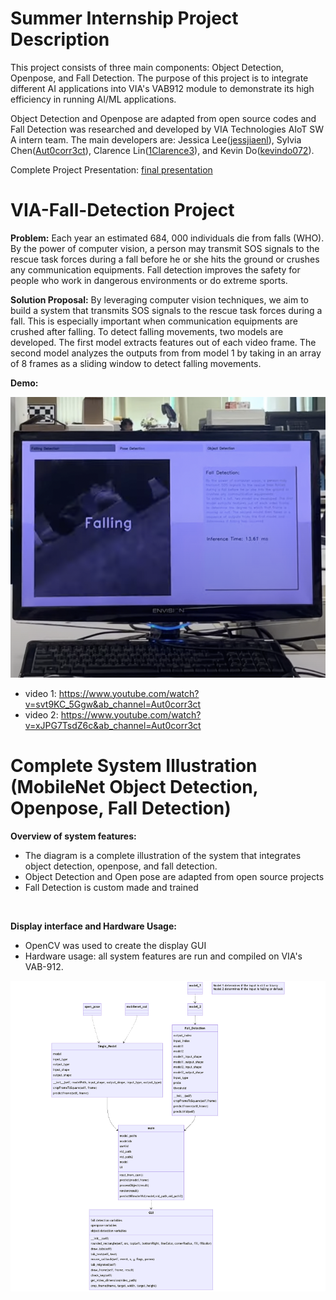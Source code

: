 # Summer Internship Project Description 

This project consists of three main components: Object Detection, Openpose, and Fall Detection. The purpose of this project is to integrate different AI applications into VIA's VAB912 module to demonstrate its high efficiency in running AI/ML applications.

Object Detection and Openpose are adapted from open source codes and Fall Detection was researched and developed by VIA Technologies AIoT SW A intern team. The main developers are: Jessica Lee([jessjiaenl](https://github.com/jessjiaenl)), Sylvia Chen([Aut0corr3ct](https://github.com/Aut0corr3ct)), Clarence Lin([1Clarence3](https://github.com/1Clarence3)), and Kevin Do([kevindo072](https://github.com/kevindo072tab=repositories)).

Complete Project Presentation: [final presentation](https://docs.google.com/presentation/d/1XOdtXpLVWltolgEDuTy_I46u-v9FNQW0_XBGEURMjLk/edit#slide=id.p)


# VIA-Fall-Detection Project

**Problem:** Each year an estimated 684, 000 individuals die from falls (WHO). By the power of computer vision, a person may transmit SOS signals to the rescue task forces during a fall before he or she hits the ground or crushes any communication equipments. Fall detection improves the safety for people who work in dangerous environments or do extreme sports.
 
**Solution Proposal:** By leveraging computer vision techniques, we aim to build a system that transmits SOS signals to the rescue task forces during a fall. This is especially important when communication equipments are crushed after falling. To detect falling movements, two models are developed. The first model extracts features out of each video frame. The second model analyzes the outputs from from model 1 by taking in an array of 8 frames as a sliding window to detect falling movements.

**Demo:**
</br>

![Thumbnail](Thumbnail_demo.png)


- video 1: https://www.youtube.com/watch?v=svt9KC_5Ggw&ab_channel=Aut0corr3ct
- video 2: https://www.youtube.com/watch?v=xJPG7TsdZ6c&ab_channel=Aut0corr3ct

# Complete System Illustration (MobileNet Object Detection, Openpose, Fall Detection)

**Overview of system features:** 

- The diagram is a complete illustration of the system that integrates object detection, openpose, and fall detection.
- Object Detection and Open pose are adapted from open source projects
- Fall Detection is custom made and trained
</br>

**Display interface and Hardware Usage:**

- OpenCV was used to create the display GUI
- Hardware usage: all system features are run and compiled on VIA's VAB-912.

![Systemillustration](mermaid-diagram-2023-07-18-134540.png)

